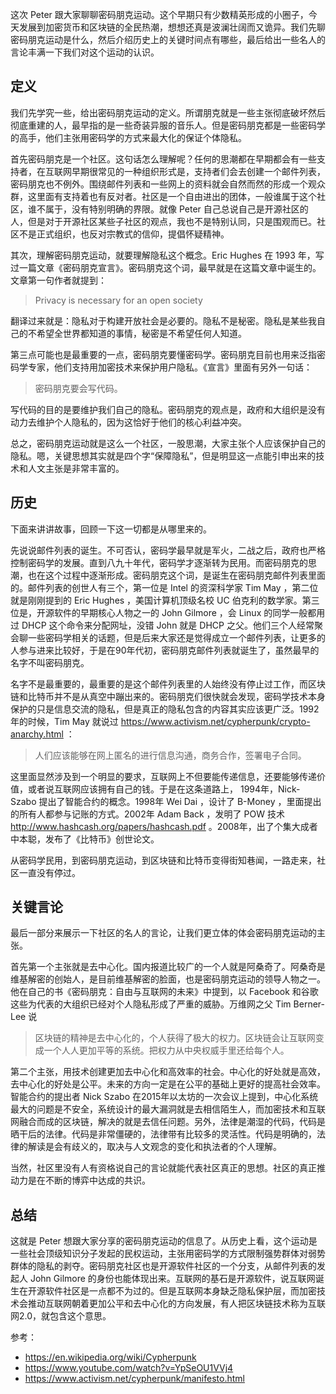 这次 Peter 跟大家聊聊密码朋克运动。这个早期只有少数精英形成的小圈子，今天发展到加密货币和区块链的全民热潮，想想还真是波澜壮阔而又诡异。我们先聊密码朋克运动是什么，然后介绍历史上的关键时间点有哪些，最后给出一些名人的言论丰满一下我们对这个运动的认识。

## 定义

我们先学究一些，给出密码朋克运动的定义。所谓朋克就是一些主张彻底破坏然后彻底重建的人，最早指的是一些奇装异服的音乐人。但是密码朋克都是一些密码学的高手，他们主张用密码学的方式来最大化的保证个体隐私。

首先密码朋克是一个社区。这句话怎么理解呢？任何的思潮都在早期都会有一些支持者，在互联网早期很常见的一种组织形式是，支持者们会去创建一个邮件列表，密码朋克也不例外。围绕邮件列表和一些网上的资料就会自然而然的形成一个观众群，这里面有支持着也有反对者。社区是一个自由进出的团体，一般谁属于这个社区，谁不属于，没有特别明确的界限。就像 Peter 自己总说自己是开源社区的人，但是对于开源社区某些子社区的观点，我也不是特别认同，只是围观而已。社区不是正式组织，也反对宗教式的信仰，提倡怀疑精神。

其次，理解密码朋克运动，就要理解隐私这个概念。Eric Hughes 在 1993 年，写过一篇文章《密码朋克宣言》。密码朋克这个词，最早就是在这篇文章中诞生的。文章第一句作者就提到：

>Privacy is necessary for an open society

翻译过来就是：隐私对于构建开放社会是必要的。隐私不是秘密。隐私是某些我自己的不希望全世界都知道的事情，秘密是不希望任何人知道。

第三点可能也是最重要的一点，密码朋克要懂密码学。密码朋克目前也用来泛指密码学专家，他们支持用加密技术来保护用户隐私。《宣言》里面有另外一句话：

>密码朋克要会写代码。

写代码的目的是要维护我们自己的隐私。密码朋克的观点是，政府和大组织是没有动力去维护个人隐私的，因为这恰好于他们的核心利益冲突。

总之，密码朋克运动就是这么一个社区，一股思潮，大家主张个人应该保护自己的隐私。嗯，关键思想其实就是四个字“保障隐私”，但是明显这一点能引申出来的技术和人文主张是非常丰富的。

## 历史

下面来讲讲故事，回顾一下这一切都是从哪里来的。

先说说邮件列表的诞生。不可否认，密码学最早就是军火，二战之后，政府也严格控制密码学的发展。直到八九十年代，密码学才逐渐转为民用。而密码朋克的思潮，也在这个过程中逐渐形成。密码朋克这个词，是诞生在密码朋克邮件列表里面的。邮件列表的创世人有三个，第一位是 Intel 的资深科学家 Tim May ，第二位就是刚刚提到的 Eric Hughes ，美国计算机顶级名校 UC 伯克利的数学家。第三位是，开源软件的早期核心人物之一的 John Gilmore ，会 Linux 的同学一般都用过 DHCP 这个命令来分配网址，没错 John 就是 DHCP 之父。他们三个人经常聚会聊一些密码学相关的话题，但是后来大家还是觉得成立一个邮件列表，让更多的人参与进来比较好，于是在90年代初，密码朋克邮件列表就诞生了，虽然最早的名字不叫密码朋克。

名字不是最重要的，最重要的是这个邮件列表里的人始终没有停止过工作，而区块链和比特币并不是从真空中蹦出来的。密码朋克们很快就会发现，密码学技术本身保护的只是信息交流的隐私，但是真正的隐私包含的内容其实应该更广泛。1992 年的时候，Tim May 就说过 https://www.activism.net/cypherpunk/crypto-anarchy.html ：

>人们应该能够在网上匿名的进行信息沟通，商务合作，签署电子合同。

这里面显然涉及到一个明显的要求，互联网上不但要能传递信息，还要能够传递价值，或者说互联网应该拥有自己的钱。于是在这条道路上， 1994年，Nick-Szabo 提出了智能合约的概念。1998年 Wei Dai ，设计了 B-Money ，里面提出的所有人都参与记账的方式。2002年 Adam Back ，发明了 POW 技术 http://www.hashcash.org/papers/hashcash.pdf 。2008年，出了个集大成者中本聪，发布了《比特币》创世论文。

从密码学民用，到密码朋克运动，到区块链和比特币变得街知巷闻，一路走来，社区一直没有停过。

## 关键言论

最后一部分来展示一下社区的名人的言论，让我们更立体的体会密码朋克运动的主张。

首先第一个主张就是去中心化。国内报道比较广的一个人就是阿桑奇了。阿桑奇是维基解密的创始人，是目前维基解密的脸面，也是密码朋克运动的领导人物之一。他在自己的书《密码朋克：自由与互联网的未来》中提到，以 Facebook 和谷歌这些为代表的大组织已经对个人隐私形成了严重的威胁。万维网之父 Tim Berner-Lee 说

> 区块链的精神是去中心化的，个人获得了极大的权力。区块链会让互联网变成一个人人更加平等的系统。把权力从中央权威手里还给每个人。

第二个主张，用技术创建更加去中心化和高效率的社会。中心化的好处就是高效，去中心化的好处是公平。未来的方向一定是在公平的基础上更好的提高社会效率。智能合约的提出者 Nick Szabo 在2015年以太坊的一次会议上提到，中心化系统最大的问题是不安全，系统设计的最大漏洞就是去相信陌生人，而加密技术和互联网融合而成的区块链，解决的就是去信任问题。另外，法律是潮湿的代码，代码是晒干后的法律。代码是非常僵硬的，法律带有比较多的灵活性。代码是明确的，法律的解读是会有歧义的，取决与人文观念的变化和执法者的个人理解。

当然，社区里没有人有资格说自己的言论就能代表社区真正的思想。社区的真正推动力是在不断的博弈中达成的共识。

## 总结

这就是 Peter 想跟大家分享的密码朋克运动的信息了。从历史上看，这个运动是一些社会顶级知识分子发起的民权运动，主张用密码学的方式限制强势群体对弱势群体的隐私的剥夺。密码朋克社区也是开源软件社区的一个分支，从邮件列表的发起人 John Gilmore 的身份也能体现出来。互联网的基石是开源软件，说互联网诞生在开源软件社区是一点都不为过的。但是互联网本身缺乏隐私保护层，而加密技术会推动互联网朝着更加公平和去中心化的方向发展，有人把区块链技术称为互联网2.0，就包含这个意思。

参考：

- https://en.wikipedia.org/wiki/Cypherpunk
- https://www.youtube.com/watch?v=YpSeOU1VVj4
- https://www.activism.net/cypherpunk/manifesto.html
